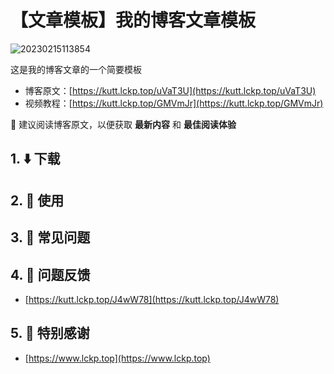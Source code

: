 # 【文章模板】我的博客文章模板

![20230215113854](https://image.lckp.top/LuckyPuppy514/image/raw/main/2023/2023-02-15/20230215113854.webp)

这是我的博客文章的一个简要模板<!--more-->

- 博客原文：[https://kutt.lckp.top/uVaT3U](https://kutt.lckp.top/uVaT3U)
- 视频教程：[https://kutt.lckp.top/GMVmJr](https://kutt.lckp.top/GMVmJr)

🌟 建议阅读博客原文，以便获取 **最新内容** 和 **最佳阅读体验**

## 1. ⬇️ 下载

## 2. 🧭 使用

## 3. 🫠 常见问题

## 4. 🤔 问题反馈

- [https://kutt.lckp.top/J4wW78](https://kutt.lckp.top/J4wW78)

## 5. 👏 特别感谢

- [https://www.lckp.top](https://www.lckp.top)
